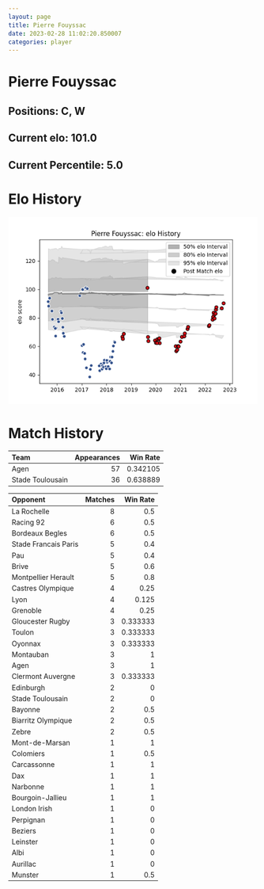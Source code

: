 ```yaml
---  
layout: page  
title: Pierre Fouyssac  
date: 2023-02-28 11:02:20.850007  
categories: player  
---
```

# Pierre Fouyssac

## Positions: C, W

## Current elo: 101.0

## Current Percentile: 5.0

# Elo History


![elo history](history_PierreFouyssac.png)
# Match History


| Team             |   Appearances |   Win Rate |
|:-----------------|--------------:|-----------:|
| Agen             |            57 |   0.342105 |
| Stade Toulousain |            36 |   0.638889 |

| Opponent             |   Matches |   Win Rate |
|:---------------------|----------:|-----------:|
| La Rochelle          |         8 |   0.5      |
| Racing 92            |         6 |   0.5      |
| Bordeaux Begles      |         6 |   0.5      |
| Stade Francais Paris |         5 |   0.4      |
| Pau                  |         5 |   0.4      |
| Brive                |         5 |   0.6      |
| Montpellier Herault  |         5 |   0.8      |
| Castres Olympique    |         4 |   0.25     |
| Lyon                 |         4 |   0.125    |
| Grenoble             |         4 |   0.25     |
| Gloucester Rugby     |         3 |   0.333333 |
| Toulon               |         3 |   0.333333 |
| Oyonnax              |         3 |   0.333333 |
| Montauban            |         3 |   1        |
| Agen                 |         3 |   1        |
| Clermont Auvergne    |         3 |   0.333333 |
| Edinburgh            |         2 |   0        |
| Stade Toulousain     |         2 |   0        |
| Bayonne              |         2 |   0.5      |
| Biarritz Olympique   |         2 |   0.5      |
| Zebre                |         2 |   0.5      |
| Mont-de-Marsan       |         1 |   1        |
| Colomiers            |         1 |   0.5      |
| Carcassonne          |         1 |   1        |
| Dax                  |         1 |   1        |
| Narbonne             |         1 |   1        |
| Bourgoin-Jallieu     |         1 |   1        |
| London Irish         |         1 |   0        |
| Perpignan            |         1 |   0        |
| Beziers              |         1 |   0        |
| Leinster             |         1 |   0        |
| Albi                 |         1 |   0        |
| Aurillac             |         1 |   0        |
| Munster              |         1 |   0.5      |